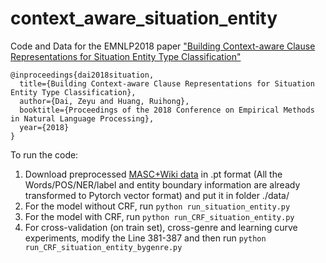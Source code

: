 # context_aware_situation_entity
Code and Data for the EMNLP2018 paper ["Building Context-aware Clause Representations for Situation Entity Type Classification"](https://arxiv.org/abs/1809.07483)
```
@inproceedings{dai2018situation,
  title={Building Context-aware Clause Representations for Situation Entity Type Classification},
  author={Dai, Zeyu and Huang, Ruihong},
  booktitle={Proceedings of the 2018 Conference on Empirical Methods in Natural Language Processing},
  year={2018}
}
```

To run the code:
1. Download preprocessed [MASC+Wiki data](https://drive.google.com/open?id=1_GlGplj4cEGeGqLN0EXhTlVX3vLAZ7uJ) in .pt format (All the Words/POS/NER/label and entity boundary information are already transformed to Pytorch vector format) and put it in folder ./data/ <br/>
2. For the model without CRF, run ```python run_situation_entity.py``` <br/>
3. For the model with CRF, run ```python run_CRF_situation_entity.py``` <br/>
4. For cross-validation (on train set), cross-genre and learning curve experiments, modify the Line 381-387 and then run ```python run_CRF_situation_entity_bygenre.py``` <br/>
